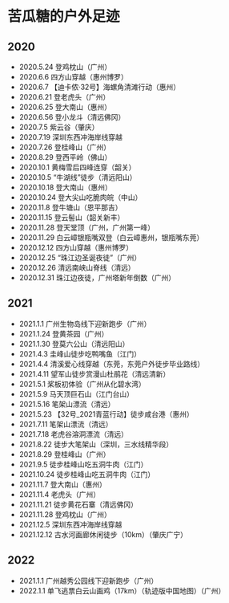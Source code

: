 # 苦瓜糖的户外足迹

## 2020

- 2020.5.24 登鸡枕山（广州）
- 2020.6.6 四方山穿越（惠州博罗）
- 2020.6.7 【迪卡侬·32号】海螺角清滩行动（惠州）
- 2020.6.21 登老虎头（广州）
- 2020.6.25 登大南山（惠州）
- 2020.6.56 登小龙斗（清远佛冈）
- 2020.7.5 紫云谷（肇庆）
- 2020.7.19 深圳东西冲海岸线穿越
- 2020.7.26 登桂峰山（广州）
- 2020.8.29 登西平岭（佛山）
- 2020.10.1 黄梅雪后四峰连穿（韶关）
- 2020.10.5 “牛湖线”徒步（清远阳山）
- 2020.10.18 登大南山（惠州）
- 2020.10.24 登大尖山吃脆肉皖（中山）
- 2020.11.8 登牛塘山（恩平那吉）
- 2020.11.15 登云髻山（韶关新丰）
- 2020.11.28 登天堂顶（广州，广州第一峰）
- 2020.11.29 白云嶂银瓶嘴双登（白云嶂惠州，银瓶嘴东莞）
- 2020.12.12 四方山穿越（惠州博罗）
- 2020.12.25 “珠江边圣诞夜徒”（广州）
- 2020.12.26 清远南峡山脊线（清远）
- 2020.12.31 珠江边夜徒，广州塔新年倒数（广州）

## 2021

- 2021.1.1 广州生物岛线下迎新跑步（广州）
- 2021.1.24 登黄茶园（广州）
- 2021.1.30 登莫六公山（清远阳山）
- 2021.4.3 圭峰山徒步吃鸭嘴鱼（江门）
- 2021.4.4 清溪爱心线穿越（东莞，东莞户外徒步毕业路线）
- 2021.4.11 望军山徒步赏漫山杜鹃花（清远清新）
- 2021.5.1 桨板初体验（广州从化碧水湾）
- 2021.5.9 马天顶巨石山（江门台山）
- 2021.5.16 笔架山漂流（清远）
- 2021.5.23 【32号_2021青蓝行动】徒步咸台港（惠州）
- 2021.7.11 笔架山漂流（清远）
- 2021.7.18 老虎谷溶洞漂流（清远）
- 2021.8.22 徒步大笔架山（深圳，三水线精华段）
- 2021.8.29 登桂峰山（广州）
- 2021.9.5 徒步桂峰山吃五洞牛肉（江门）
- 2021.10.24 徒步桂峰山吃五洞牛肉（江门）
- 2021.11.7 登大南山（惠州）
- 2021.11.4 老虎头（广州）
- 2021.11.21 徒步黄花石寨（清远佛冈）
- 2021.11.28 登鸡枕山（广州）
- 2021.12.5 深圳东西冲海岸线穿越
- 2021.12.12 古水河画廊休闲徒步（10km）（肇庆广宁）

## 2022

- 2021.1.1 广州越秀公园线下迎新跑步（广州）
- 2022.1.1 单飞逃票白云山画鸡（17km）（轨迹版中国地图）（广州）